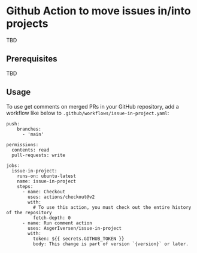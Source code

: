 # Github Action to move issues in/into projects 

TBD

## Prerequisites

TBD

## Usage

To use get comments on merged PRs in your GitHub repository, add a workflow like below to `.github/workflows/issue-in-project.yaml`:

```
push:
    branches:
      - 'main'

permissions:
  contents: read
  pull-requests: write

jobs:
  issue-in-project:
    runs-on: ubuntu-latest
    name: issue-in-project
    steps:
      - name: Checkout
        uses: actions/checkout@v2
        with:
          # To use this action, you must check out the entire history of the repository
          fetch-depth: 0
      - name: Run comment action
        uses: AsgerIversen/issue-in-project
        with:
          token: ${{ secrets.GITHUB_TOKEN }}
          body: This change is part of version `{version}` or later.
```
